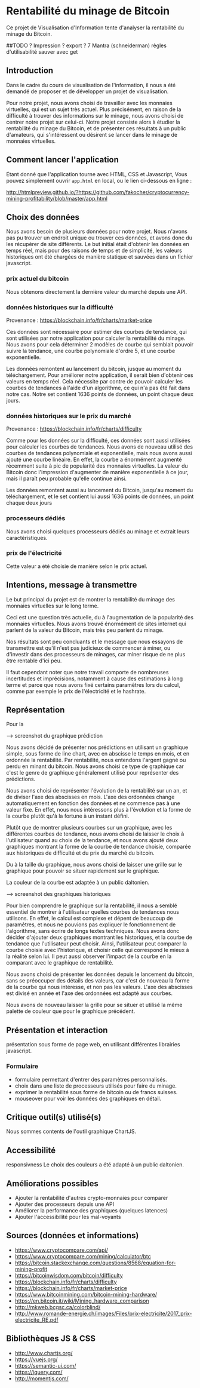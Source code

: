 # Rentabilité du minage de Bitcoin

Ce projet de Visualisation d'Information tente d'analyser la rentabilité du minage du Bitcoin.

##TODO ?
Impression ?
export ?
7 Mantra (schneiderman)
règles d'utilisabilité
sauver avec get

## Introduction

Dans le cadre du cours de visualisation de l'information, il nous a été demandé de proposer et de développer un projet de visualisation.

Pour notre projet, nous avons choisi de travailler avec les monnaies virtuelles, qui est un sujet très actuel. 
Plus précisément, en raison de la difficulté à trouver des informations sur le minage, nous avons choisi de centrer notre projet sur celui-ci.
Notre projet consiste alors à étudier la rentabilité du minage du Bitcoin, et de présenter ces résultats à un public d'amateurs, 
qui s'intéressent ou désirent se lancer dans le minage de monnaies virtuelles.

## Comment lancer l'application

Étant donné que l'application tourne avec HTML, CSS et Javascript, Vous pouvez simplement ouvrir `app.html` en local, ou le lien ci-dessous en ligne :

http://htmlpreview.github.io/?https://github.com/fakocher/cryptocurrency-mining-profitability/blob/master/app.html

## Choix des données

Nous avons besoin de plusieurs données pour notre projet. Nous n'avons pas pu trouver un endroit unique ou trouver ces données, et avons donc du
les récupérer de site différents. Le but initial était d'obtenir les données en temps réel, mais pour des raisons de temps et de simplicité, 
les valeurs historiques ont été chargées de manière statique et sauvées dans un fichier javascript.

### prix actuel du bitcoin

Nous obtenons directement la dernière valeur du marché depuis une API.

### données historiques sur la difficulté

Provenance : https://blockchain.info/fr/charts/market-price

Ces données sont nécessaire pour estimer des courbes de tendance, qui sont utilisées par notre application pour calculer la rentabilité du minage.
Nous avons pour cela déterminer 2 modèles de courbe qui semblait pouvoir suivre la tendance, une courbe polynomiale d'ordre 5, et une courbe exponentielle.

Les données remontent au lancement du bitcoin, jusque au moment du téléchargement. Pour améliorer notre application, il serait bien d'obtenir ces valeurs en temps réel. 
Cela nécessite par contre de pouvoir calculer les courbes de tendances à l'aide d'un algorithme, ce qui n'a pas été fait dans notre cas. 
Notre set contient 1636 points de données, un point chaque deux jours.

### données historiques sur le prix du marché

Provenance : https://blockchain.info/fr/charts/difficulty

Comme pour les données sur la difficulté, ces données sont aussi utilisées pour calculer les courbes de tendances. 
Nous avons de nouveau utilisé des courbes de tendances polynomiale et exponentielle, mais nous avons aussi ajouté une courbe linéaire. 
En effet, la courbe a énormément augmenté récemment suite à pic de popularité des monnaies virtuelles. La valeur du Bitcoin donc l'impression 
d'augmenter de manière exponentielle à ce jour, mais il paraît peu probable qu'elle continue ainsi.

Les données remontent aussi au lancement du Bitcoin, jusqu'au moment du téléchargement, et le set contient lui aussi 1636 points de données, un point chaque deux jours

### processeurs dédiés

Nous avons choisi quelques processeurs dédiés au minage et extrait leurs caractéristiques.

### prix de l'électricité

Cette valeur a été choisie de manière selon le prix actuel.

## Intentions, message à transmettre

Le but principal du projet est de montrer la rentabilité du minage des monnaies virtuelles sur le long terme. 

Ceci est une question très actuelle, du à l'augmentation de la popularité des monnaies virtuelles. 
Nous avons trouvé énormément de sites internet qui parlent de la valeur du Bitcoin, mais très peu parlent du minage.

Nos résultats sont peu concluants et le message que nous essayons de transmettre est qu'il n'est pas judicieux de 
commencer à miner, ou d'investir dans des processeurs de minages, car miner risque de ne plus être rentable d'ici peu.

Il faut cependant noter que notre travail comporte de nombreuses incertitudes et imprécisions, notamment à cause des estimations à long terme 
et parce que nous avons fixé certains paramêtres lors du calcul, comme par exemple le prix de l'électricité et le hashrate.

## Représentation

Pour la

--> screenshot du graphique prédiction

Nous avons décidé de présenter nos prédictions en utilisant un graphique simple, sous forme de line chart, avec en abscisse le temps en mois, et en ordonnée la rentabilité.
Par rentabilité, nous entendons l'argent gagné ou perdu en minant du bitcoin. Nous avons choisi ce type de graphique car c'est le genre 
de graphique généralement utilisé pour représenter des prédictions. 

Nous avons choisi de représenter l'évolution de la rentabilité sur un an, et de diviser l'axe des abscisses en mois. 
L'axe des ordonnées change automatiquement en fonction des données et ne commence pas à une valeur fixe. En effet, nous nous intéressons 
plus à l'évolution et la forme de la courbe plutôt qu'à la fortune à un instant défini.

Plutôt que de montrer plusieurs courbes sur un graphique, avec les différentes courbes de tendance, nous avons choisi de laisser le choix à 
l'utilisateur quand au choix de la tendance, et nous avons ajouté deux graphiques montrant la forme de la courbe de tendance choisie, comparée aux historiques
de difficulté et du prix du marché du bitcoin.

Du à la taille du graphique, nous avons choisi de laisser une grille sur le graphique pour pouvoir se situer rapidement sur le graphique. 

La couleur de la courbe est adaptée à un public daltonien.

--> screenshot des graphiques historiques

Pour bien comprendre le graphique sur la rentabilité, il nous a semblé essentiel de montrer à l'utilisateur quelles courbes de tendances nous utilisons.
En effet, le calcul est complexe et dépent de beaucoup de paramêtres, et nous ne pouvions pas expliquer le fonctionnement de l'algorithme, sans écrire de longs textes techniques.
Nous avons donc décider d'ajouter deux graphiques montrant les historiques, et la courbe de tendance que l'utilisateur peut choisir. 
Ainsi, l'utilisateur peut comparer la courbe choisie avec l'historique, et choisir celle qui correspond le mieux à la réalité selon lui. 
Il peut aussi observer l'impact de la courbe en la comparant avec le graphique de rentabilité.

Nous avons choisi de présenter les données depuis le lancement du bitcoin, sans se préoccuper des détails des valeurs, car c'est de nouveau 
la forme de la courbe qui nous intéresse, et non pas les valeurs. L'axe des abscisses est divisé en année et l'axe des ordonnées est adapté aux courbes.

Nous avons de nouveau laisser la grille pour se situer et utilisé la même palette de couleur que pour le graphique précédent.

## Présentation et interaction

présentation sous forme de page web, en utilisant différentes librairies javascript.

### Formulaire

 -	formulaire permettant d'entrer des paramètres personnalisés.
 -	choix dans une liste de processeurs utilisés pour faire du minage.
 -	exprimer la rentabilité sous forme de bitcoin ou de francs suisses.
 -	mouseover pour voir les données des graphiques en détail. 

## Critique outil(s) utilisé(s)

Nous sommes contents de l'outil graphique ChartJS.

## Accessibilité

responsivness
Le choix des couleurs a été adapté à un public daltonien.

## Améliorations possibles

- Ajouter la rentabilité d'autres crypto-monnaies pour comparer
- Ajouter des processeurs depuis une API
- Améliorer la performance des graphiques (quelques latences)
- Ajouter l'accessibilité pour les mal-voyants

## Sources (données et informations)

* https://www.cryptocompare.com/api/
* https://www.cryptocompare.com/mining/calculator/btc
* https://bitcoin.stackexchange.com/questions/8568/equation-for-mining-profit
* https://bitcoinwisdom.com/bitcoin/difficulty
* https://blockchain.info/fr/charts/difficulty
* https://blockchain.info/fr/charts/market-price
* https://www.bitcoinmining.com/bitcoin-mining-hardware/
* https://en.bitcoin.it/wiki/Mining_hardware_comparison
* http://mkweb.bcgsc.ca/colorblind/
* http://www.romande-energie.ch/images/Files/prix-electricite/2017_prix-electricite_RE.pdf

## Bibliothèques JS & CSS

* http://www.chartjs.org/
* https://vuejs.org/
* https://semantic-ui.com/
* https://jquery.com/
* http://momentjs.com/
